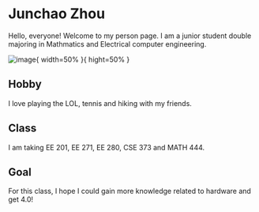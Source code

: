 # Junchao Zhou
Hello, everyone!
Welcome to my person page.
I am a junior student double majoring in Mathmatics and Electrical computer engineering. 

![image](WechatIMG8425.jpeg){ width=50% }{ hight=50% }

## Hobby
I love playing the LOL, tennis and hiking with my friends.
## Class
I am taking EE 201, EE 271, EE 280, CSE 373 and MATH 444.
## Goal
For this class, I hope I could gain more knowledge related to hardware and get 4.0!